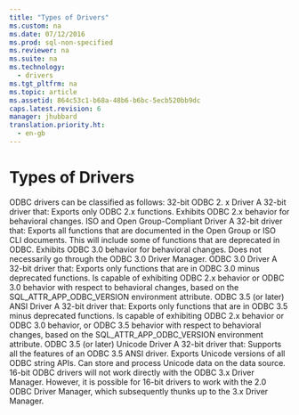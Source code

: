 ```yaml
---
title: "Types of Drivers"
ms.custom: na
ms.date: 07/12/2016
ms.prod: sql-non-specified
ms.reviewer: na
ms.suite: na
ms.technology: 
  - drivers
ms.tgt_pltfrm: na
ms.topic: article
ms.assetid: 864c53c1-b68a-48b6-b6bc-5ecb520bb9dc
caps.latest.revision: 6
manager: jhubbard
translation.priority.ht: 
  - en-gb
---
```

# Types of Drivers
<?xml version="1.0" encoding="utf-8"?>
<developerConceptualDocument xmlns="http://ddue.schemas.microsoft.com/authoring/2003/5" xmlns:xlink="http://www.w3.org/1999/xlink" xmlns:xsi="http://www.w3.org/2001/XMLSchema-instance" xsi:schemaLocation="http://ddue.schemas.microsoft.com/authoring/2003/5 http://dduestorage.blob.core.windows.net/ddueschema/developer.xsd">
  <introduction>
    <para>ODBC drivers can be classified as follows:  </para>
    <list class="bullet">
      <listItem>
        <para>
          <legacyBold>32-bit ODBC 2.</legacyBold>
          <legacyBold>
            <legacyItalic>x</legacyItalic>
          </legacyBold>
          <legacyBold> Driver</legacyBold> A 32-bit driver that: </para>
        <list class="bullet">
          <listItem>
            <para>Exports only ODBC 2<legacyItalic>.x</legacyItalic> functions.</para>
          </listItem>
          <listItem>
            <para>Exhibits ODBC 2.<legacyItalic>x </legacyItalic>behavior for behavioral changes.</para>
          </listItem>
        </list>
      </listItem>
      <listItem>
        <para>
          <legacyBold>ISO and Open Group-Compliant Driver</legacyBold> A 32-bit driver that: </para>
        <list class="bullet">
          <listItem>
            <para>Exports all functions that are documented in the Open Group or ISO CLI documents. This will include some of functions that are deprecated in ODBC.</para>
          </listItem>
          <listItem>
            <para>Exhibits ODBC 3.0 behavior for behavioral changes.</para>
          </listItem>
          <listItem>
            <para>Does not necessarily go through the ODBC 3.0 Driver Manager.</para>
          </listItem>
        </list>
      </listItem>
      <listItem>
        <para>
          <legacyBold>ODBC 3.0 Driver</legacyBold> A 32-bit driver that: </para>
        <list class="bullet">
          <listItem>
            <para>Exports only functions that are in ODBC 3.0 minus deprecated functions.</para>
          </listItem>
          <listItem>
            <para>Is capable of exhibiting ODBC 2.<legacyItalic>x </legacyItalic>behavior or ODBC 3.0 behavior with respect to behavioral changes, based on the SQL_ATTR_APP_ODBC_VERSION environment attribute.</para>
          </listItem>
        </list>
      </listItem>
      <listItem>
        <para>
          <legacyBold>ODBC 3.5 (or later) ANSI Driver</legacyBold> A 32-bit driver that: </para>
        <list class="bullet">
          <listItem>
            <para>Exports only functions that are in ODBC 3.5 minus deprecated functions.</para>
          </listItem>
          <listItem>
            <para>Is capable of exhibiting ODBC 2.<legacyItalic>x </legacyItalic>behavior or ODBC 3.0 behavior, or ODBC 3.5 behavior with respect to behavioral changes, based on the SQL_ATTR_APP_ODBC_VERSION environment attribute.</para>
          </listItem>
        </list>
      </listItem>
      <listItem>
        <para>
          <legacyBold>ODBC 3.5 (or later) Unicode Driver</legacyBold> A 32-bit driver that: </para>
        <list class="bullet">
          <listItem>
            <para>Supports all the features of an ODBC 3.5 ANSI driver.</para>
          </listItem>
          <listItem>
            <para>Exports Unicode versions of all ODBC string APIs.</para>
          </listItem>
          <listItem>
            <para>Can store and process Unicode data on the data source.</para>
          </listItem>
        </list>
      </listItem>
    </list>
    <alert class="note">
      <para>16-bit ODBC drivers will not work directly with the ODBC 3.<legacyItalic>x</legacyItalic> Driver Manager. However, it is possible for 16-bit drivers to work with the 2.0 ODBC Driver Manager, which subsequently thunks up to the 3.<legacyItalic>x </legacyItalic>Driver Manager.</para>
    </alert>
  </introduction>
  <relatedTopics />
</developerConceptualDocument>